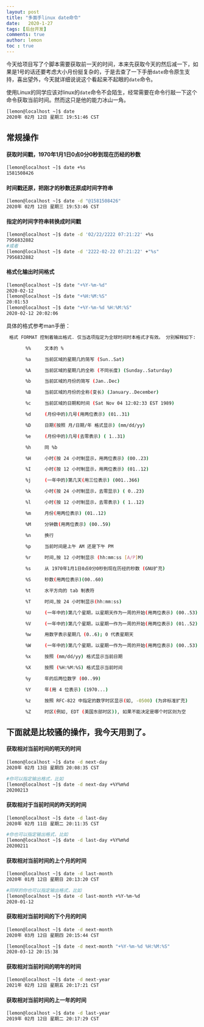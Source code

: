 ```yaml
---
layout: post
title: "多面手linux date命令"
date:   2020-1-27
tags: [后台开发]
comments: true
author: lemon
toc : true
---
```


今天给项目写了个脚本需要获取前一天的时间，本来先获取今天的然后减一下，如果是1号的话还要考虑大小月份挺复杂的，于是去查了一下手册`date`命令原生支持，喜出望外，今天就详细说说这个看起来不起眼的`date`命令。

使用Linux的同学应该对linux的`date`命令不会陌生，经常需要在命令行敲一下这个命令获取当前时间。然而这只是他的能力冰山一角。

```bash
[lemon@localhost ~]$ date 
2020年 02月 12日 星期三 19:51:46 CST
```



## 常规操作

#### 获取时间戳，1970年1月1日0点0分0秒到现在历经的秒数

```bash
[lemon@localhost ~]$ date +%s
1581508426
```



#### 时间戳还原，把刚才的秒数还原成时间字符串

```bash
[lemon@localhost ~]$ date -d "@1581508426"
2020年 02月 12日 星期三 19:53:46 CST
```



#### 指定的时间字符串转换成时间戳

```bash
[lemon@localhost ~]$ date -d '02/22/2222 07:21:22' +%s
7956832882
#或者
[lemon@localhost ~]$ date -d '2222-02-22 07:21:22' +"%s"
7956832882
```



#### 格式化输出时间格式

```bash
[lemon@localhost ~]$ date "+%Y-%m-%d"
2020-02-12
[lemon@localhost ~]$ date "+%H:%M:%S"
20:01:53
[lemon@localhost ~]$ date "+%Y-%m-%d %H:%M:%S"
2020-02-12 20:02:06
```

具体的格式参考man手册：

```bash
 格式 FORMAT 控制着输出格式. 仅当选项指定为全球时间时本格式才有效。 分别解释如下:

       %%     文本的 %

       %a     当前区域的星期几的简写 (Sun..Sat)

       %A     当前区域的星期几的全称 (不同长度) (Sunday..Saturday)

       %b     当前区域的月份的简写 (Jan..Dec)

       %B     当前区域的月份的全称(变长) (January..December)

       %c     当前区域的日期和时间 (Sat Nov 04 12:02:33 EST 1989)

       %d     (月份中的)几号(用两位表示) (01..31)

       %D     日期(按照 月/日期/年 格式显示) (mm/dd/yy)

       %e     (月份中的)几号(去零表示) ( 1..31)

       %h     同 %b

       %H     小时(按 24 小时制显示，用两位表示) (00..23)

       %I     小时(按 12 小时制显示，用两位表示) (01..12)

       %j     (一年中的)第几天(用三位表示) (001..366)

       %k     小时(按 24 小时制显示，去零显示) ( 0..23)

       %l     小时(按 12 小时制显示，去零表示) ( 1..12)

       %m     月份(用两位表示) (01..12)

       %M     分钟数(用两位表示) (00..59)

       %n     换行

       %p     当前时间是上午 AM 还是下午 PM
       
       %r     时间,按 12 小时制显示 (hh:mm:ss [A/P]M)

       %s     从 1970年1月1日0点0分0秒到现在历经的秒数 (GNU扩充)

       %S     秒数(用两位表示)(00..60)

       %t     水平方向的 tab 制表符

       %T     时间,按 24 小时制显示(hh:mm:ss)

       %U     (一年中的)第几个星期，以星期天作为一周的开始(用两位表示) (00..53)

       %V     (一年中的)第几个星期，以星期一作为一周的开始(用两位表示) (01..52)

       %w     用数字表示星期几 (0..6); 0 代表星期天

       %W     (一年中的)第几个星期，以星期一作为一周的开始(用两位表示) (00..53)

       %x     按照 (mm/dd/yy) 格式显示当前日期

       %X     按照 (%H:%M:%S) 格式显示当前时间

       %y     年的后两位数字 (00..99)

       %Y     年(用 4 位表示) (1970...)

       %z     按照 RFC-822 中指定的数字时区显示(如, -0500) (为非标准扩充)

       %Z     时区(例如, EDT (美国东部时区)), 如果不能决定是哪个时区则为空
```



## 下面就是比较骚的操作，我今天用到了。



#### 获取相对当前时间的明天的时间

```bash
[lemon@localhost ~]$ date -d next-day
2020年 02月 13日 星期四 20:08:35 CST

#你可以指定输出格式，比如
[lemon@localhost ~]$ date -d next-day +%Y%m%d
20200213
```



#### 获取相对于当前时间的昨天的时间

```bash
[lemon@localhost ~]$ date -d last-day
2020年 02月 11日 星期二 20:11:35 CST

#你也可以指定输出格式，比如
[lemon@localhost ~]$ date -d last-day +%Y%m%d
20200211
```



#### 获取相对当前时间的上个月的时间

```bash
[lemon@localhost ~]$ date -d last-month
2020年 01月 12日 星期日 20:13:20 CST

#同样的你也可以指定输出格式，比如
[lemon@localhost ~]$ date -d last-month +%Y-%m-%d
2020-01-12
```



#### 获取相对当前时间的下个月的时间

```bash
[lemon@localhost ~]$ date -d next-month
2020年 03月 12日 星期四 20:15:44 CST

[lemon@localhost ~]$ date -d next-month "+%Y-%m-%d %H:%M:%S"
2020-03-12 20:15:38
```



#### 获取相对当前时间的明年的时间

```bash
[lemon@localhost ~]$ date -d next-year
2021年 02月 12日 星期五 20:17:21 CST
```



#### 获取相对当前时间的上一年的时间

```bash
[lemon@localhost ~]$ date -d last-year
2019年 02月 12日 星期二 20:17:29 CST
```

